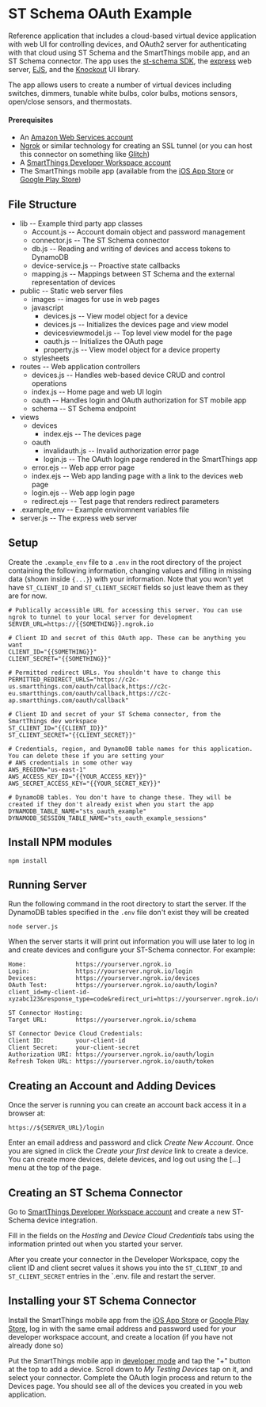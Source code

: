 # ST Schema OAuth Example

Reference application that includes a cloud-based virtual device application
with web UI for controlling devices, and OAuth2 server for authenticating
with that cloud using ST Schema and the SmartThings mobile app, and an
ST Schema connector. The app uses the [st-schema SDK](https://www.npmjs.com/package/st-schema),
the [express](https://www.npmjs.com/package/express) web server, 
[EJS](https://ejs.co/), 
and the [Knockout](https://knockoutjs.com/documentation/introduction.html) UI library.

The app allows users to create a number of virtual devices including switches,
dimmers, tunable white bulbs, color bulbs, motions sensors, open/close 
sensors, and thermostats.

#### Prerequisites

- An [Amazon Web Services account](https://aws.amazon.com/)
- [Ngrok](https://ngrok.com/) or similar technology for creating an SSL tunnel (or you can host this 
connector on something like [Glitch](https://glitch.com/)) 
- A [SmartThings Developer Workspace account](https://smartthings.developer.samsung.com/workspace/)
- The SmartThings mobile app (available from the [iOS App Store](https://apps.apple.com/us/app/smartthings/id1222822904)
or [Google Play Store](https://play.google.com/store/apps/details?id=com.samsung.android.oneconnect))


## File Structure

* lib -- Example third party app classes
  * Account.js -- Account domain object and password management
  * connector.js -- The ST Schema connector
  * db.js -- Reading and writing of devices and access tokens to DynamoDB
  * device-service.js -- Proactive state callbacks
  * mapping.js -- Mappings between ST Schema and the external representation of devices
* public -- Static web server files
  * images -- images for use in web pages
  * javascript
    * devices.js -- View model object for a device
    * devices.js -- Initializes the devices page and view model
    * devicesviewmodel.js -- Top level view model for the page
    * oauth.js -- Initializes the OAuth page
    * property.js -- View model object for a device property
  * stylesheets
* routes -- Web application controllers
  * devices.js -- Handles web-based device CRUD and control operations
  * index.js -- Home page and web UI login
  * oauth -- Handles login and OAuth authorization for ST mobile app
  * schema -- ST Schema endpoint
* views
  * devices
    * index.ejs -- The devices page
  * oauth
    * invalidauth.js -- Invalid authorization error page
    * login.js -- The OAuth login page rendered in the SmartThings app
  * error.ejs -- Web app error page
  * index.ejs -- Web app landing page with a link to the devices web page
  * login.ejs -- Web app login page
  * redirect.ejs -- Test page that renders redirect parameters
* .example_env -- Example enviromnent variables file
* server.js -- The express web server

## Setup

Create the `.example_env` file to a `.env` in the root directory of the project containing the following information, changing values and filling in
missing data (shown inside `{...}`) with your information. Note that you won't yet have `ST_CLIENT_ID`
and `ST_CLIENT_SECRET` fields so just leave them as they are for now.

```$
# Publically accessible URL for accessing this server. You can use ngrok to tunnel to your local server for development
SERVER_URL=https://{{SOMETHING}}.ngrok.io

# Client ID and secret of this OAuth app. These can be anything you want
CLIENT_ID="{{SOMETHING}}"
CLIENT_SECRET="{{SOMETHING}}"

# Permitted redirect URLs. You shouldn't have to change this
PERMITTED_REDIRECT_URLS="https://c2c-us.smartthings.com/oauth/callback,https://c2c-eu.smartthings.com/oauth/callback,https://c2c-ap.smartthings.com/oauth/callback"

# Client ID and secret of your ST Schema connector, from the SmartThings dev workspace
ST_CLIENT_ID="{{CLIENT_ID}}"
ST_CLIENT_SECRET="{{CLIENT_SECRET}}"

# Credentials, region, and DynamoDB table names for this application. You can delete these if you are setting your
# AWS credentials in some other way
AWS_REGION="us-east-1"
AWS_ACCESS_KEY_ID="{{YOUR_ACCESS_KEY}}"
AWS_SECRET_ACCESS_KEY="{{YOUR_SECRET_KEY}}"

# DynamoDB tables. You don't have to change these. They will be created if they don't already exist when you start the app
DYNAMODB_TABLE_NAME="sts_oauth_example"
DYNAMODB_SESSION_TABLE_NAME="sts_oauth_example_sessions"
```

## Install NPM modules
```
npm install
```

## Running Server
Run the following command in the root directory to start the server. If the DynamoDB tables specified in the `.env` file
don't exist they will be created
```
node server.js
```

When the server starts it will print out information you will use later to log in and create devices and
configure your ST-Schema connector. For example:
```
Home:              https://yourserver.ngrok.io
Login:             https://yourserver.ngrok.io/login
Devices:           https://yourserver.ngrok.io/devices
OAuth Test:        https://yourserver.ngrok.io/oauth/login?client_id=my-client-id-xyzabc123&response_type=code&redirect_uri=https://yourserver.ngrok.io/redirect&state=xxxyyyzzz

ST Connector Hosting:
Target URL:        https://yourserver.ngrok.io/schema

ST Connector Device Cloud Credentials:
Client ID:         your-client-id
Client Secret:     your-client-secret
Authorization URI: https://yourserver.ngrok.io/oauth/login
Refresh Token URL: https://yourserver.ngrok.io/oauth/token
```

## Creating an Account and Adding Devices

Once the server is running you can create an account back access it in a browser at:

`https://${SERVER_URL}/login`

Enter an email address and password and click _Create New Account_. Once you are signed in click the
_Create your first device_ link to create a device. You can create more devices, delete devices, and log
out using the [...] menu at the top of the page.

## Creating an ST Schema Connector

Go to [SmartThings Developer Workspace account](https://smartthings.developer.samsung.com/workspace/) and
create a new ST-Schema device integration.

Fill in the fields on the _Hosting_ and _Device Cloud Credentials_ tabs using the information printed
out when you started your server.

After you create your connector in the Developer Workspace, copy the client ID and client secret values
it shows you into the `ST_CLIENT_ID` and `ST_CLIENT_SECRET` entries in the `.env. file and restart the server.

## Installing your ST Schema Connector

Install the SmartThings mobile app from the [iOS App Store](https://apps.apple.com/us/app/smartthings/id1222822904)
or [Google Play Store](https://play.google.com/store/apps/details?id=com.samsung.android.oneconnect),
log in with the same email address and password used for your developer workspace account, and 
create a location (if you have not already done so)

Put the SmartThings mobile app in [developer mode](https://smartthings.developer.samsung.com/docs/guides/testing/developer-mode.html) and tap the "+" button at the top to
add a device. Scroll down to _My Testing Devices_ tap on it, and select your connector. Complete
the OAuth login process and return to the Devices page. You should see all of the devices you created 
in you web application.
